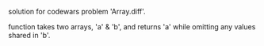 solution for codewars problem 'Array.diff'.

function takes two arrays, 'a' & 'b', and returns 'a' while omitting any values shared in 'b'.